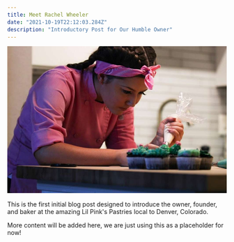 ```yaml
---
title: Meet Rachel Wheeler
date: "2021-10-19T22:12:03.284Z"
description: "Introductory Post for Our Humble Owner"
---
```


![Rachel Wheeler Icing a Cake](./icing-on-the-cake.jpg)

This is the first initial blog post designed to introduce the owner, founder,
and baker at the amazing Lil Pink's Pastries local to Denver, Colorado.

More content will be added here, we are just using this as a placeholder for
now!
